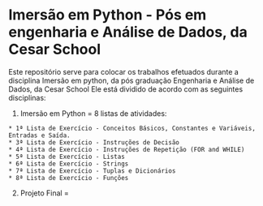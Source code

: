 # Imersão em Python - Pós em engenharia e Análise de Dados, da Cesar School

Este repositório serve para colocar os trabalhos efetuados durante a disciplina Imersão em python, da pós graduação Engenharia e Análise de Dados, da Cesar School
Ele está dividido de acordo com as seguintes disciplinas:
  1. Imersão em Python = 8 listas de atividades:
     
    * 1ª Lista de Exercício - Conceitos Básicos, Constantes e Variáveis, Entradas e Saída.
    * 3ª Lista de Exercício - Instruções de Decisão
    * 4ª Lista de Exercício - Instruções de Repetição (FOR and WHILE)
    * 5ª Lista de Exercício - Listas
    * 6ª Lista de Exercício - Strings
    * 7ª Lista de Exercício - Tuplas e Dicionários
    * 8ª Lista de Exercício - Funções

     
  2. Projeto Final =
